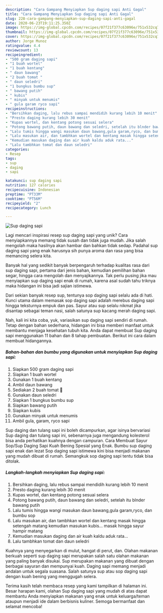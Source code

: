 ```yaml
---
description: "Cara Gampang Menyiapkan Sup daging sapi Anti Gagal"
title: "Cara Gampang Menyiapkan Sup daging sapi Anti Gagal"
slug: 228-cara-gampang-menyiapkan-sup-daging-sapi-anti-gagal
date: 2020-06-23T19:11:25.350Z
image: https://img-global.cpcdn.com/recipes/07f21f377c63096e/751x532cq70/sup-daging-sapi-foto-resep-utama.jpg
thumbnail: https://img-global.cpcdn.com/recipes/07f21f377c63096e/751x532cq70/sup-daging-sapi-foto-resep-utama.jpg
cover: https://img-global.cpcdn.com/recipes/07f21f377c63096e/751x532cq70/sup-daging-sapi-foto-resep-utama.jpg
author: Jorge Munoz
ratingvalue: 4.4
reviewcount: 13
recipeingredient:
- "500 gram daging sapi"
- "1 buah wortel"
- "1 buah kentang"
- " daun bawang"
- "2 buah tomat "
- " daun seledri"
- "1 bungkus bumbu sup"
- " bawang putih"
- " kubis"
- " minyak untuk menumis"
- " gula garam ryco sapi"
recipeinstructions:
- "Bersihkan daging, lalu rebus sampai mendidih kurang lebih 10 menit"
- "Presto daging kurang lebih 30 menit"
- "Kupas wortel, dan kentang potong sesuai selera"
- "Potong bawang putih, daun bawang dan seledri, setelah itu blnder bawang putih"
- "Lalu tumis hingga wangi masukan daun bawang,gula garam,ryco, dan bumbu sop"
- "Lalu masukan air, dan tambhkan wortel dan kentang masak hingga setengah matang kemudian masukan kubis... masak hingga sayur hampir matang"
- "Kemudian masukan daging dan air kuah kaldu aduk rata..."
- "Lalu tambhkan tomat dan daun seledri"
categories:
- Resep
tags:
- sup
- daging
- sapi

katakunci: sup daging sapi 
nutrition: 127 calories
recipecuisine: Indonesian
preptime: "PT33M"
cooktime: "PT56M"
recipeyield: "2"
recipecategory: Lunch

---
```



![Sup daging sapi](https://img-global.cpcdn.com/recipes/07f21f377c63096e/751x532cq70/sup-daging-sapi-foto-resep-utama.jpg)

Lagi mencari inspirasi resep sup daging sapi yang unik? Cara menyiapkannya memang tidak susah dan tidak juga mudah. Jika salah mengolah maka hasilnya akan hambar dan bahkan tidak sedap. Padahal sup daging sapi yang enak harusnya sih punya aroma dan rasa yang bisa memancing selera kita.

Banyak hal yang sedikit banyak berpengaruh terhadap kualitas rasa dari sup daging sapi, pertama dari jenis bahan, kemudian pemilihan bahan segar, hingga cara mengolah dan menyajikannya. Tak perlu pusing jika mau menyiapkan sup daging sapi enak di rumah, karena asal sudah tahu triknya maka hidangan ini bisa jadi sajian istimewa.

Dari sekian banyak resep sup, tentunya sop daging sapi selalu ada di hati. Kunci utama dalam memasak sop daging sapi adalah merebus daging sapi hingga teksturnya empuk dan pas. Sayur atau sup selalu nikmat jika disantap sebagai teman nasi, salah satunya sup kacang merah daging sapi.


Nah, kali ini kita coba, yuk, variasikan sup daging sapi sendiri di rumah. Tetap dengan bahan sederhana, hidangan ini bisa memberi manfaat untuk membantu menjaga kesehatan tubuh kita. Anda dapat membuat Sup daging sapi menggunakan 11 bahan dan 8 tahap pembuatan. Berikut ini cara dalam membuat hidangannya.

<!--inarticleads1-->

##### Bahan-bahan dan bumbu yang digunakan untuk menyiapkan Sup daging sapi:

1. Siapkan 500 gram daging sapi
1. Siapkan 1 buah wortel
1. Gunakan 1 buah kentang
1. Ambil  daun bawang
1. Sediakan 2 buah tomat 🍅
1. Gunakan  daun seledri
1. Siapkan 1 bungkus bumbu sup
1. Siapkan  bawang putih
1. Siapkan  kubis
1. Gunakan  minyak untuk menumis
1. Ambil  gula, garam, ryco sapi


Sup daging dan tulang sapi ini boleh dicampurkan, agar isinya bervariasi Sup daging dan tulang sapi ini, sebenarnya juga mengandung kolesterol bisa anda perhatikan kuahnya dengan campuran. Cara Membuat Sayur Sop/Sup Daging Sapi Kuah Bening Spesial yang Enak. Bumbu sup daging sapi enak dan lezat  Sop daging sapi istimewa kini bisa menjadi makanan yang mudah dibuat di rumah. Semangkuk sop daging sapi tentu tidak bisa ditolak. 

<!--inarticleads2-->

##### Langkah-langkah menyiapkan Sup daging sapi:

1. Bersihkan daging, lalu rebus sampai mendidih kurang lebih 10 menit
1. Presto daging kurang lebih 30 menit
1. Kupas wortel, dan kentang potong sesuai selera
1. Potong bawang putih, daun bawang dan seledri, setelah itu blnder bawang putih
1. Lalu tumis hingga wangi masukan daun bawang,gula garam,ryco, dan bumbu sop
1. Lalu masukan air, dan tambhkan wortel dan kentang masak hingga setengah matang kemudian masukan kubis... masak hingga sayur hampir matang
1. Kemudian masukan daging dan air kuah kaldu aduk rata...
1. Lalu tambhkan tomat dan daun seledri


Kuahnya yang menyegarkan di mulut, hangat di perut, dan. Olahan makanan berkuah seperti sup daging sapi merupakan salah satu olahan makanan yang paling banyak disukai. Sup merupakan makanan yang dibuat dengan berbagai sayuran dan mempunyai kuah. Daging sapi memang menjadi andalan untuk segala suasana. Salah satunya sup atau sop daging sapi dengan kuah bening yang menggugah selera. 

Terima kasih telah membaca resep yang kami tampilkan di halaman ini. Besar harapan kami, olahan Sup daging sapi yang mudah di atas dapat membantu Anda menyiapkan makanan yang enak untuk keluarga/teman ataupun menjadi ide dalam berbisnis kuliner. Semoga bermanfaat dan selamat mencoba!

